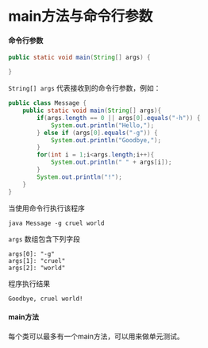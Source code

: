 # main方法与命令行参数

#### 命令行参数

```java
public static void main(String[] args) {

}
```

`String[] args` 代表接收到的命令行参数，例如：

```java
public class Message {
	public static void main(String[] args){
		if(args.length == 0 || args[0].equals("-h")) {
			System.out.println("Hello,");
		} else if (args[0].equals("-g")) {
			System.out.println("Goodbye,");
		}
		for(int i = 1;i<args.length;i++){
			System.out.println(" " + args[i]);
		}
		System.out.println("!");
	}
}
```

当使用命令行执行该程序

```shell
java Message -g cruel world
```

`args` 数组包含下列字段

```
args[0]: "-g"
args[1]: "cruel"
args[2]: "world"
```

程序执行结果

```
Goodbye, cruel world!
```

#### main方法

每个类可以最多有一个main方法，可以用来做单元测试。
